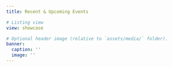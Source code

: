 ```yaml
---
title: Recent & Upcoming Events

# Listing view
view: showcase

# Optional header image (relative to `assets/media/` folder).
banner:
  caption: ''
  image: ''
---
```

